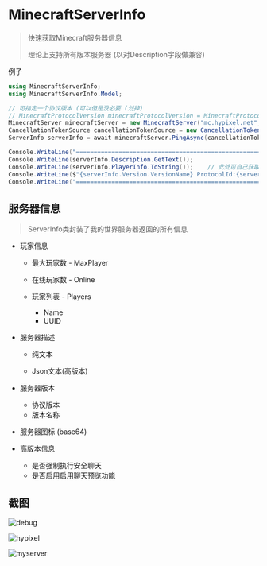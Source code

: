 # MinecraftServerInfo

>  快速获取Minecraft服务器信息
>
> 理论上支持所有版本服务器 (以对Description字段做兼容)

例子

```c#
using MinecraftServerInfo;
using MinecraftServerInfo.Model;

// 可指定一个协议版本 (可以但是没必要 (划掉)
// MinecraftProtocolVersion minecraftProtocolVersion = MinecraftProtocolVersion.FromGameVersion("1.8.9");
MinecraftServer minecraftServer = new MinecraftServer("mc.hypixel.net", 25565);
CancellationTokenSource cancellationTokenSource = new CancellationTokenSource(3000);
ServerInfo serverInfo = await minecraftServer.PingAsync(cancellationTokenSource.Token);

Console.WriteLine("==========================================================");
Console.WriteLine(serverInfo.Description.GetText());
Console.WriteLine(serverInfo.PlayerInfo.ToString());    // 此处可自己获取Players数组
Console.WriteLine($"{serverInfo.Version.VersionName} ProtocolId:{serverInfo.Version.ProtocolId}");
Console.WriteLine("==========================================================");
```

## 服务器信息

> ServerInfo类封装了我的世界服务器返回的所有信息

- 玩家信息

   - 最大玩家数 - MaxPlayer

   - 在线玩家数 - Online

   - 玩家列表 - Players
     - Name
     - UUID

- 服务器描述

   - 纯文本

   - Json文本(高版本)

- 服务器版本
  - 协议版本
  - 版本名称
- 服务器图标 (base64)
- 高版本信息
  - 是否强制执行安全聊天
  - 是否启用启用聊天预览功能

## 截图

![debug](https://github.com/zkhssb/MinecraftServerInfo/blob/master/Images/debug.png)

![hypixel](https://github.com/zkhssb/MinecraftServerInfo/blob/master/Images/hypixel.png)

![myserver](https://github.com/zkhssb/MinecraftServerInfo/blob/master/Images/myserver.png)